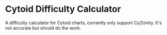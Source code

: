 # Cytoid Difficulty Calculator
A difficulty calculator for Cytoid charts, currently only support Cy2Unity. It's not accurate but should do the work.